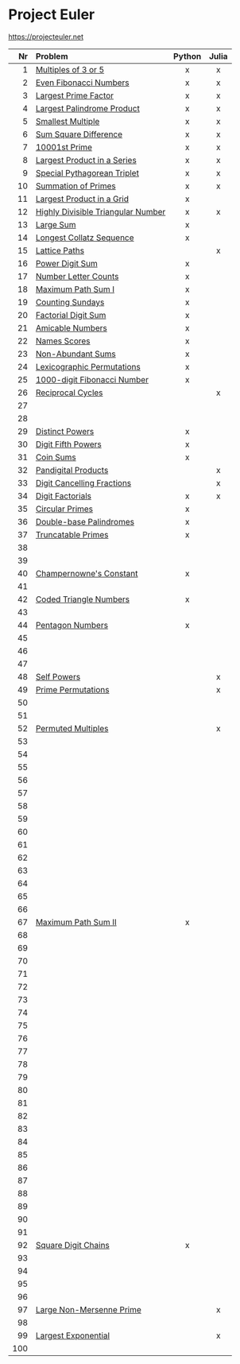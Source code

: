 # Project Euler

https://projecteuler.net  

| Nr  | Problem                                                                      | Python | Julia |
|----:|:-----------------------------------------------------------------------------|:------:|:-----:|
|   1 | [Multiples of 3 or 5](https://projecteuler.net/problem=1)                    | x      | x     |
|   2 | [Even Fibonacci Numbers](https://projecteuler.net/problem=2)                 | x      | x     |
|   3 | [Largest Prime Factor](https://projecteuler.net/problem=3)                   | x      | x     |
|   4 | [Largest Palindrome Product](https://projecteuler.net/problem=4)             | x      | x     |
|   5 | [Smallest Multiple](https://projecteuler.net/problem=5)                      | x      | x     |
|   6 | [Sum Square Difference](https://projecteuler.net/problem=6)                  | x      | x     |
|   7 | [10001st Prime](https://projecteuler.net/problem=7)                          | x      | x     |
|   8 | [Largest Product in a Series](https://projecteuler.net/problem=8)            | x      | x     |
|   9 | [Special Pythagorean Triplet](https://projecteuler.net/problem=9)            | x      | x     |
|  10 | [Summation of Primes](https://projecteuler.net/problem=10)                   | x      | x     |
|  11 | [Largest Product in a Grid](https://projecteuler.net/problem=11)             | x      |       |
|  12 | [Highly Divisible Triangular Number](https://projecteuler.net/problem=12)    | x      | x     |
|  13 | [Large Sum](https://projecteuler.net/problem=13)                             | x      |       |
|  14 | [Longest Collatz Sequence](https://projecteuler.net/problem=14)              | x      |       |
|  15 | [Lattice Paths](https://projecteuler.net/problem=15)                         |        | x     |
|  16 | [Power Digit Sum](https://projecteuler.net/problem=16)                       | x      |       |
|  17 | [Number Letter Counts](https://projecteuler.net/problem=17)                  | x      |       |
|  18 | [Maximum Path Sum I](https://projecteuler.net/problem=18)                    | x      |       |
|  19 | [Counting Sundays](https://projecteuler.net/problem=19)                      | x      |       |
|  20 | [Factorial Digit Sum](https://projecteuler.net/problem=20)                   | x      |       |
|  21 | [Amicable Numbers](https://projecteuler.net/problem=21)                      | x      |       |
|  22 | [Names Scores](https://projecteuler.net/problem=22)                          | x      |       |
|  23 | [Non-Abundant Sums](https://projecteuler.net/problem=23)                     | x      |       |
|  24 | [Lexicographic Permutations](https://projecteuler.net/problem=24)            | x      |       |
|  25 | [1000-digit Fibonacci Number](https://projecteuler.net/problem=25)           | x      |       |
|  26 | [Reciprocal Cycles](https://projecteuler.net/problem=26)                     |        | x     |
|  27 |                                                                              |        |       |
|  28 |                                                                              |        |       |
|  29 | [Distinct Powers](https://projecteuler.net/problem=29)                       | x      |       |
|  30 | [Digit Fifth Powers](https://projecteuler.net/problem=30)                    | x      |       |
|  31 | [Coin Sums](https://projecteuler.net/problem=31)                             | x      |       |
|  32 | [Pandigital Products](https://projecteuler.net/problem=32)                   |        | x     |
|  33 | [Digit Cancelling Fractions](https://projecteuler.net/problem=33)            |        | x     |
|  34 | [Digit Factorials](https://projecteuler.net/problem=34)                      | x      | x     |
|  35 | [Circular Primes](https://projecteuler.net/problem=35)                       | x      |       |
|  36 | [Double-base Palindromes](https://projecteuler.net/problem=36)               | x      |       |
|  37 | [Truncatable Primes](https://projecteuler.net/problem=37)                    | x      |       |
|  38 |                                                                              |        |       |
|  39 |                                                                              |        |       |
|  40 | [Champernowne's Constant](https://projecteuler.net/problem=40)               | x      |       |
|  41 |                                                                              |        |       |
|  42 | [Coded Triangle Numbers](https://projecteuler.net/problem=42)                | x      |       |
|  43 |                                                                              |        |       |
|  44 | [Pentagon Numbers](https://projecteuler.net/problem=44)                      | x      |       |
|  45 |                                                                              |        |       |
|  46 |                                                                              |        |       |
|  47 |                                                                              |        |       |
|  48 | [Self Powers](https://projecteuler.net/problem=48)                           |        | x     |
|  49 | [Prime Permutations](https://projecteuler.net/problem=49)                    |        | x     |
|  50 |                                                                              |        |       |
|  51 |                                                                              |        |       |
|  52 | [Permuted Multiples](https://projecteuler.net/problem=52)                    |        | x     |
|  53 |                                                                              |        |       |
|  54 |                                                                              |        |       |
|  55 |                                                                              |        |       |
|  56 |                                                                              |        |       |
|  57 |                                                                              |        |       |
|  58 |                                                                              |        |       |
|  59 |                                                                              |        |       |
|  60 |                                                                              |        |       |
|  61 |                                                                              |        |       |
|  62 |                                                                              |        |       |
|  63 |                                                                              |        |       |
|  64 |                                                                              |        |       |
|  65 |                                                                              |        |       |
|  66 |                                                                              |        |       |
|  67 | [Maximum Path Sum II](https://projecteuler.net/problem=67)                   | x      |       |
|  68 |                                                                              |        |       |
|  69 |                                                                              |        |       |
|  70 |                                                                              |        |       |
|  71 |                                                                              |        |       |
|  72 |                                                                              |        |       |
|  73 |                                                                              |        |       |
|  74 |                                                                              |        |       |
|  75 |                                                                              |        |       |
|  76 |                                                                              |        |       |
|  77 |                                                                              |        |       |
|  78 |                                                                              |        |       |
|  79 |                                                                              |        |       |
|  80 |                                                                              |        |       |
|  81 |                                                                              |        |       |
|  82 |                                                                              |        |       |
|  83 |                                                                              |        |       |
|  84 |                                                                              |        |       |
|  85 |                                                                              |        |       |
|  86 |                                                                              |        |       |
|  87 |                                                                              |        |       |
|  88 |                                                                              |        |       |
|  89 |                                                                              |        |       |
|  90 |                                                                              |        |       |
|  91 |                                                                              |        |       |
|  92 | [Square Digit Chains](https://projecteuler.net/problem=92)                   | x      |       |
|  93 |                                                                              |        |       |
|  94 |                                                                              |        |       |
|  95 |                                                                              |        |       |
|  96 |                                                                              |        |       |
|  97 | [Large Non-Mersenne Prime](https://projecteuler.net/problem=97)              |        | x     |
|  98 |                                                                              |        |       |
|  99 | [Largest Exponential](https://projecteuler.net/problem=99)                   |        | x     |
| 100 |                                                                              |        |       |

